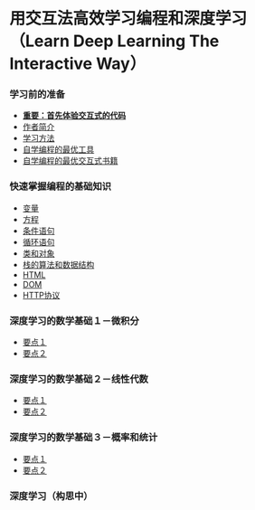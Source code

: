 # 用交互法高效学习编程和深度学习（Learn Deep Learning The Interactive Way）

### 学习前的准备

- [**重要：首先体验交互式的代码**]()
- [作者简介]()
- [学习方法]()
- [自学编程的最优工具]()
- [自学编程的最优交互式书籍]()

### 快速掌握编程的基础知识

- [变量]()
- [方程]()
- [条件语句]()
- [循环语句]()
- [类和对象]()
- [栈的算法和数据结构]()
- [HTML]()
- [DOM]()
- [HTTP协议]()

### 深度学习的数学基础１－微积分

- [要点１]()
- [要点２]()

### 深度学习的数学基础２－线性代数

- [要点１]()
- [要点２]()

### 深度学习的数学基础３－概率和统计

- [要点１]()
- [要点２]()

### 深度学习（构思中）
